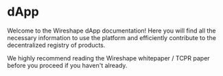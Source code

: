 # dApp

Welcome to the Wireshape dApp documentation! Here you will find all the necessary information to use the platform and efficiently contribute to the decentralized registry of products.

We highly recommend reading the Wireshape whitepaper / TCPR paper before you proceed if you haven't already.
